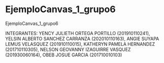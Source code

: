 # EjemploCanvas_1_grupo6
EjemploCanvas_1_grupo6

INTEGRANTES: 
YENCY JULIETH ORTEGA PORTILLO        (201910110241), 
YELSIN ALBERTO SANCHEZ CARRANZA      (202010110163),
ANGIE SUYAPA LEMUS VELASQUEZ         (201910110015),
KATHERYN PAMELA HERNANDEZ            (201710110305),
NELSON GEOVANNY IZAGUIRRE VASQUEZ    (201930060164),
OBEB JOSUE GARCIA                    (201710010103)
